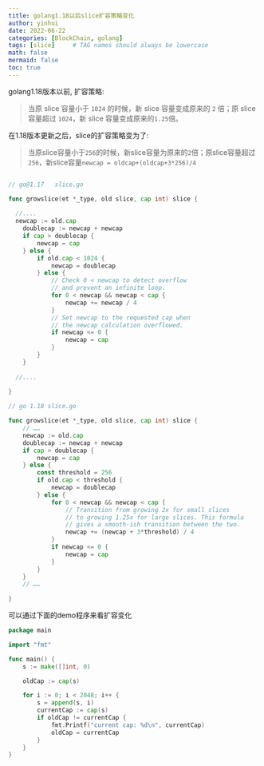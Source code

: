 ```yaml
---
title: golang1.18以后slice扩容策略变化
author: yinhui
date: 2022-06-22
categories: [BlockChain, golang]
tags: [slice]     # TAG names should always be lowercase
math: false
mermaid: false
toc: true
---
```




golang1.18版本以前, 扩容策略:

> 当原 slice 容量小于 `1024` 的时候，新 slice 容量变成原来的 `2` 倍；原 slice 容量超过 `1024`，新 slice 容量变成原来的`1.25`倍。



在1.18版本更新之后，slice的扩容策略变为了:

> 当原slice容量小于`256`的时候，新slice容量为原来的`2`倍；原slice容量超过`256`，新slice容量`newcap = oldcap+(oldcap+3*256)/4`





```go

// go@1.17   slice.go

func growslice(et *_type, old slice, cap int) slice {
  
  //....
  newcap := old.cap
	doublecap := newcap + newcap
	if cap > doublecap {
		newcap = cap
	} else {
		if old.cap < 1024 {
			newcap = doublecap
		} else {
			// Check 0 < newcap to detect overflow
			// and prevent an infinite loop.
			for 0 < newcap && newcap < cap {
				newcap += newcap / 4
			}
			// Set newcap to the requested cap when
			// the newcap calculation overflowed.
			if newcap <= 0 {
				newcap = cap
			}
		}
	}
  
  //....
  
}
```



```go
// go 1.18 slice.go

func growslice(et *_type, old slice, cap int) slice {
    // ……
    newcap := old.cap
	doublecap := newcap + newcap
	if cap > doublecap {
		newcap = cap
	} else {
		const threshold = 256
		if old.cap < threshold {
			newcap = doublecap
		} else {
			for 0 < newcap && newcap < cap {
                // Transition from growing 2x for small slices
				// to growing 1.25x for large slices. This formula
				// gives a smooth-ish transition between the two.
				newcap += (newcap + 3*threshold) / 4
			}
			if newcap <= 0 {
				newcap = cap
			}
		}
	}
	// ……
    
}
```



可以通过下面的demo程序来看扩容变化

```go
package main

import "fmt"

func main() {
	s := make([]int, 0)

	oldCap := cap(s)

	for i := 0; i < 2048; i++ {
		s = append(s, i)
		currentCap := cap(s)
		if oldCap != currentCap {
			fmt.Printf("current cap: %d\n", currentCap)
			oldCap = currentCap
		}
	}
}
```



